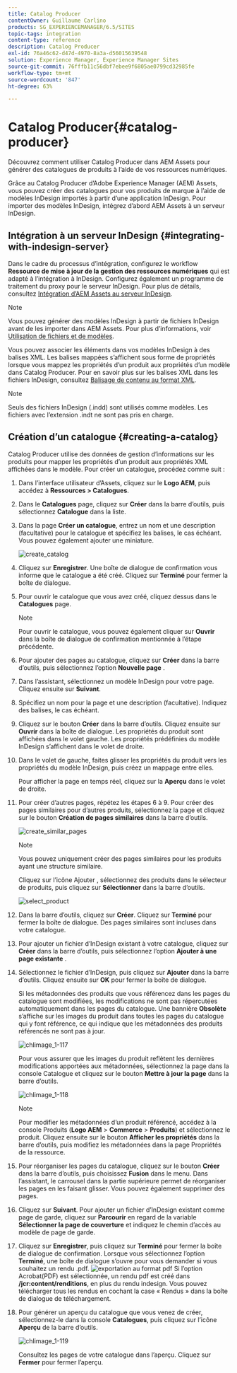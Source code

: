 ```yaml
---
title: Catalog Producer
contentOwner: Guillaume Carlino
products: SG_EXPERIENCEMANAGER/6.5/SITES
topic-tags: integration
content-type: reference
description: Catalog Producer
exl-id: 76a46c62-d47d-4970-8a3a-d56015639548
solution: Experience Manager, Experience Manager Sites
source-git-commit: 76fffb11c56dbf7ebee9f6805ae0799cd32985fe
workflow-type: tm+mt
source-wordcount: '847'
ht-degree: 63%

---
```


# Catalog Producer{#catalog-producer}

Découvrez comment utiliser Catalog Producer dans AEM Assets pour générer des catalogues de produits à l’aide de vos ressources numériques.

Grâce au Catalog Producer d’Adobe Experience Manager (AEM) Assets, vous pouvez créer des catalogues pour vos produits de marque à l’aide de modèles InDesign importés à partir d’une application InDesign. Pour importer des modèles InDesign, intégrez d’abord AEM Assets à un serveur InDesign.

## Intégration à un serveur InDesign {#integrating-with-indesign-server}

Dans le cadre du processus d’intégration, configurez le workflow **Ressource de mise à jour de la gestion des ressources numériques** qui est adapté à l’intégration à InDesign. Configurez également un programme de traitement du proxy pour le serveur InDesign. Pour plus de détails, consultez [Intégration d’AEM Assets au serveur InDesign](/help/assets/indesign.md).

>[!NOTE]
>
>Vous pouvez générer des modèles InDesign à partir de fichiers InDesign avant de les importer dans AEM Assets. Pour plus d’informations, voir [Utilisation de fichiers et de modèles](https://helpx.adobe.com/fr/indesign/using/files-templates.html).
>
>Vous pouvez associer les éléments dans vos modèles InDesign à des balises XML. Les balises mappées s’affichent sous forme de propriétés lorsque vous mappez les propriétés d’un produit aux propriétés d’un modèle dans Catalog Producer. Pour en savoir plus sur les balises XML dans les fichiers InDesign, consultez [Balisage de contenu au format XML](https://helpx.adobe.com/fr/indesign/using/tagging-content-xml.html).

>[!NOTE]
>
>Seuls des fichiers InDesign (.indd) sont utilisés comme modèles. Les fichiers avec l’extension .indt ne sont pas pris en charge.

## Création d’un catalogue {#creating-a-catalog}

Catalog Producer utilise des données de gestion d’informations sur les produits pour mapper les propriétés d’un produit aux propriétés XML affichées dans le modèle. Pour créer un catalogue, procédez comme suit :

1. Dans l’interface utilisateur d’Assets, cliquez sur le **Logo AEM**, puis accédez à **Ressources > Catalogues**.
1. Dans le **Catalogues** page, cliquez sur **Créer** dans la barre d’outils, puis sélectionnez **Catalogue** dans la liste.
1. Dans la page **Créer un catalogue**, entrez un nom et une description (facultative) pour le catalogue et spécifiez les balises, le cas échéant. Vous pouvez également ajouter une miniature.

   ![create_catalog](assets/create_catalog.png)

1. Cliquez sur **Enregistrer**. Une boîte de dialogue de confirmation vous informe que le catalogue a été créé. Cliquez sur **Terminé** pour fermer la boîte de dialogue.
1. Pour ouvrir le catalogue que vous avez créé, cliquez dessus dans le **Catalogues** page.

   >[!NOTE]
   >
   >Pour ouvrir le catalogue, vous pouvez également cliquer sur **Ouvrir** dans la boîte de dialogue de confirmation mentionnée à l’étape précédente.

1. Pour ajouter des pages au catalogue, cliquez sur **Créer** dans la barre d’outils, puis sélectionnez l’option **Nouvelle page** .
1. Dans l’assistant, sélectionnez un modèle InDesign pour votre page. Cliquez ensuite sur **Suivant**.
1. Spécifiez un nom pour la page et une description (facultative). Indiquez des balises, le cas échéant.
1. Cliquez sur le bouton **Créer** dans la barre d’outils. Cliquez ensuite sur **Ouvrir** dans la boîte de dialogue. Les propriétés du produit sont affichées dans le volet gauche. Les propriétés prédéfinies du modèle InDesign s’affichent dans le volet de droite.
1. Dans le volet de gauche, faites glisser les propriétés du produit vers les propriétés du modèle InDesign, puis créez un mappage entre elles.

   Pour afficher la page en temps réel, cliquez sur la **Aperçu** dans le volet de droite.

1. Pour créer d’autres pages, répétez les étapes 6 à 9. Pour créer des pages similaires pour d’autres produits, sélectionnez la page et cliquez sur le bouton **Création de pages similaires** dans la barre d’outils.

   ![create_similar_pages](assets/create_similar_pages.png)

   >[!NOTE]
   >
   >Vous pouvez uniquement créer des pages similaires pour les produits ayant une structure similaire.

   Cliquez sur l’icône Ajouter , sélectionnez des produits dans le sélecteur de produits, puis cliquez sur **Sélectionner** dans la barre d’outils.

   ![select_product](assets/select_product.png)

1. Dans la barre d’outils, cliquez sur **Créer**. Cliquez sur **Terminé** pour fermer la boîte de dialogue. Des pages similaires sont incluses dans votre catalogue.
1. Pour ajouter un fichier d’InDesign existant à votre catalogue, cliquez sur **Créer** dans la barre d’outils, puis sélectionnez l’option **Ajouter à une page existante** .
1. Sélectionnez le fichier d’InDesign, puis cliquez sur **Ajouter** dans la barre d’outils. Cliquez ensuite sur **OK** pour fermer la boîte de dialogue.

   Si les métadonnées des produits que vous référencez dans les pages du catalogue sont modifiées, les modifications ne sont pas répercutées automatiquement dans les pages du catalogue. Une bannière **Obsolète** s’affiche sur les images du produit dans toutes les pages du catalogue qui y font référence, ce qui indique que les métadonnées des produits référencés ne sont pas à jour.

   ![chlimage_1-117](assets/chlimage_1-117a.png)

   Pour vous assurer que les images du produit reflètent les dernières modifications apportées aux métadonnées, sélectionnez la page dans la console Catalogue et cliquez sur le bouton **Mettre à jour la page** dans la barre d’outils.

   ![chlimage_1-118](assets/chlimage_1-118a.png)

   >[!NOTE]
   >
   >Pour modifier les métadonnées d’un produit référencé, accédez à la console Produits (**Logo AEM** > **Commerce** > **Produits**) et sélectionnez le produit. Cliquez ensuite sur le bouton **Afficher les propriétés** dans la barre d’outils, puis modifiez les métadonnées dans la page Propriétés de la ressource.

1. Pour réorganiser les pages du catalogue, cliquez sur le bouton **Créer** dans la barre d’outils, puis choisissez **Fusion** dans le menu. Dans l’assistant, le carrousel dans la partie supérieure permet de réorganiser les pages en les faisant glisser. Vous pouvez également supprimer des pages.

1. Cliquez sur **Suivant**. Pour ajouter un fichier d’InDesign existant comme page de garde, cliquez sur **Parcourir** en regard de la variable **Sélectionner la page de couverture** et indiquez le chemin d’accès au modèle de page de garde.
1. Cliquez sur **Enregistrer**, puis cliquez sur **Terminé** pour fermer la boîte de dialogue de confirmation.
Lorsque vous sélectionnez l’option **Terminé**, une boîte de dialogue s’ouvre pour vous demander si vous souhaitez un rendu .pdf.
   ![exportation au format pdf](assets/CatalogPDF.png)
Si l’option Acrobat(PDF) est sélectionnée, un rendu pdf est créé dans  **/jcr:content/renditions**, en plus du rendu indesign. Vous pouvez télécharger tous les rendus en cochant la case « Rendus » dans la boîte de dialogue de téléchargement.

1. Pour générer un aperçu du catalogue que vous venez de créer, sélectionnez-le dans la console **Catalogues**, puis cliquez sur l’icône **Aperçu** de la barre d’outils.

   ![chlimage_1-119](assets/chlimage_1-119a.png)

   Consultez les pages de votre catalogue dans l’aperçu. Cliquez sur **Fermer** pour fermer l’aperçu.
